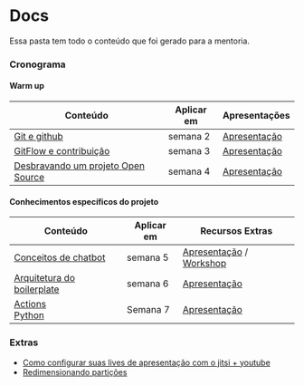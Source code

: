# Docs

Essa pasta tem todo o conteúdo que foi gerado para a mentoria.

### Cronograma

#### Warm up
| Conteúdo               | Aplicar em | Apresentações |
| ---------------------- | ---------- | --------------- |
| [Git e github](https://github.com/BOSS-BigOpenSourceSister/BigSister/BigSister/blob/main/docs/conteudos/Git.md) | semana 2 | [Apresentação](https://www.youtube.com/watch?v=hBu6fYH07nQ) |
| [GitFlow e contribuição](https://github.com/BOSS-BigOpenSourceSister/BigSister/BigSister/blob/main/docs/conteudos/Gitflow.md) | semana 3| [Apresentação](https://www.youtube.com/watch?v=UdDaeMCC0Jw) |
| [Desbravando um projeto Open Source](link.com) | semana 4 | [Apresentação]() |

#### Conhecimentos específicos do projeto
| Conteúdo               | Aplicar em | Recursos Extras |
| ---------------------- | ---------- | --------------- |
| [Conceitos de chatbot](https://github.com/BOSS-BigOpenSourceSister/BigSister/BigSister/blob/main/docs/conteudos/conceitos-chatbot.md) | semana 5 | [Apresentação](https://youtu.be/tWzYGBh5Azs) / [Workshop](https://youtu.be/_Zx2j29j45g)  |
| [Arquitetura do boilerplate](link.com) | semana 6 | [Apresentação](https://www.youtube.com/watch?v=EP6hU7eBO1I) |
| [Actions](https://github.com/BOSS-BigOpenSourceSister/BigSister/blob/main/docs/conteudos/Actions_rasa.md)<br>[Python](link.com) | Semana 7 | [Apresentação](https://www.youtube.com/watch?v=t_Ds4uT2z5g&t=1074s) |

### Extras
- [Como configurar suas lives de apresentação com o jitsi + youtube](https://github.com/BOSS-BigOpenSourceSister/BigSister/blob/main/docs/extras/configurar_lives.md)
- [Redimensionando partições](https:/BOSS-BigOpenSourceSister/github.com//BigSister/blob/main/docs/extras/redimensionar_particoes.md)
